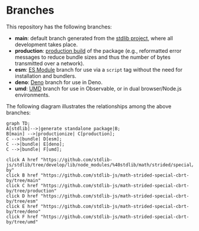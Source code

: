 <!--

@license Apache-2.0

Copyright (c) 2022 The Stdlib Authors.

Licensed under the Apache License, Version 2.0 (the "License");
you may not use this file except in compliance with the License.
You may obtain a copy of the License at

    http://www.apache.org/licenses/LICENSE-2.0

Unless required by applicable law or agreed to in writing, software
distributed under the License is distributed on an "AS IS" BASIS,
WITHOUT WARRANTIES OR CONDITIONS OF ANY KIND, either express or implied.
See the License for the specific language governing permissions and
limitations under the License.

-->

# Branches

This repository has the following branches:

-   **main**: default branch generated from the [stdlib project][stdlib-url], where all development takes place.
-   **production**: [production build][production-url] of the package (e.g., reformatted error messages to reduce bundle sizes and thus the number of bytes transmitted over a network).
-   **esm**: [ES Module][esm-url] branch for use via a `script` tag without the need for installation and bundlers.
-   **deno**: [Deno][deno-url] branch for use in Deno.
-   **umd**: [UMD][umd-url] branch for use in Observable, or in dual browser/Node.js environments.

The following diagram illustrates the relationships among the above branches:

```mermaid
graph TD;
A[stdlib]-->|generate standalone package|B;
B[main] -->|productionize| C[production];
C -->|bundle| D[esm];
C -->|bundle| E[deno];
C -->|bundle| F[umd];

click A href "https://github.com/stdlib-js/stdlib/tree/develop/lib/node_modules/%40stdlib/math/strided/special/cbrt-by"
click B href "https://github.com/stdlib-js/math-strided-special-cbrt-by/tree/main"
click C href "https://github.com/stdlib-js/math-strided-special-cbrt-by/tree/production"
click D href "https://github.com/stdlib-js/math-strided-special-cbrt-by/tree/esm"
click E href "https://github.com/stdlib-js/math-strided-special-cbrt-by/tree/deno"
click F href "https://github.com/stdlib-js/math-strided-special-cbrt-by/tree/umd"
```

[stdlib-url]: https://github.com/stdlib-js/stdlib/tree/develop/lib/node_modules/%40stdlib/math/strided/special/cbrt-by
[production-url]: https://github.com/stdlib-js/math-strided-special-cbrt-by/tree/production
[deno-url]: https://github.com/stdlib-js/math-strided-special-cbrt-by/tree/deno
[umd-url]: https://github.com/stdlib-js/math-strided-special-cbrt-by/tree/umd
[esm-url]: https://github.com/stdlib-js/math-strided-special-cbrt-by/tree/esm